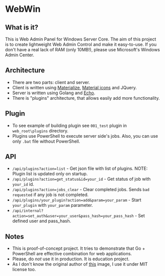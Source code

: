 # WebWin

## What is it?

This is Web Admin Panel for Windows Server Core.
The aim of this project is to create lightweight Web Admin Control and make it easy-to-use.
If you don't have a real lack of RAM (only 10MB!), please use Microsoft's Windows Admin Center.

## Architecture

* There are two parts: client and server.
* Client is written using [Materialize](https://github.com/materializecss/materialize), [Material icons](https://fonts.google.com/icons?selected=Material+Icons) and JQuery.
* Server is written using Golang and [Echo](https://echo.labstack.com).
* There is "plugins" architecture, that allows easily add more functionality.

## Plugin

* To see example of building plugin see `001_test` plugin in `web_root\plugins` directory.
* Plugins use PowerShell to execute server side's jobs. Also, you can use only `.bat` file without PowerShell.

## API

* `/api/plugins?action=list` - Get json file with list of plugins. NOTE: Plugin list is updated only on startup.
* `/api/plugins?action=get_status&id=your_id` - Get status of job with `your_id` id.
* `/api/plugins?action=jobs_clear` - Clear completed jobs. Sends `bad requested` if any job is not completed.
* `/api/plugins/your_plugin?action=add&param=your_param` - Start `your_plugin` with `your_param` parameter.
* `/api/internal?action=set_auth&user=your_user&pass_hash=your_pass_hash` - Set defined user and pass_hash.

## Notes

* This is proof-of-concept project. It tries to demonstrate that Go + PowerShell are effective combination for web applications.
* Please, do _not_ use it in production. It is education project.
* As I don't know the original author of [this](web_root/plugins/001_Test/i_wil_come.jpg) image, I use it under MIT license too.
